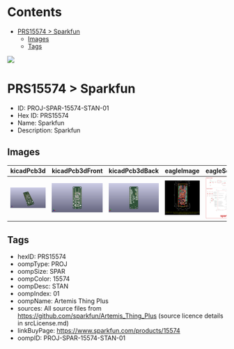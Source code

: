 



Contents
========

* [PRS15574 > Sparkfun](#prs15574--sparkfun)
	* [Images](#images)
	* [Tags](#tags)
  
![][im]
# PRS15574 > Sparkfun

- ID: PROJ-SPAR-15574-STAN-01
- Hex ID: PRS15574
- Name: Sparkfun
- Description: Sparkfun

## Images
  
  

|kicadPcb3d|kicadPcb3dFront|kicadPcb3dBack|eagleImage|eagleSchemImage|
| :---: | :---: | :---: | :---: | :---: |
|[![kicadPcb3d](kicadPcb3d_140.png)](kicadPcb3d.png)|[![kicadPcb3dFront](kicadPcb3dFront_140.png)](kicadPcb3dFront.png)|[![kicadPcb3dBack](kicadPcb3dBack_140.png)](kicadPcb3dBack.png)|[![eagleImage](eagleImage_140.png)](eagleImage.png)|[![eagleSchemImage](eagleSchemImage_140.png)](eagleSchemImage.png)|

## Tags

- hexID: PRS15574
- oompType: PROJ
- oompSize: SPAR
- oompColor: 15574
- oompDesc: STAN
- oompIndex: 01
- oompName: Artemis Thing Plus
- sources: All source files from https://github.com/sparkfun/Artemis_Thing_Plus (source licence details in srcLicense.md)
- linkBuyPage: https://www.sparkfun.com/products/15574
- oompID: PROJ-SPAR-15574-STAN-01



[im]: kicadPcb3d_450.png
